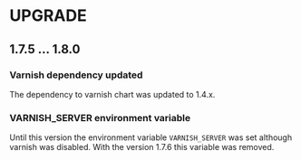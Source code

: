 # UPGRADE

## 1.7.5 ... 1.8.0

### Varnish dependency updated

The dependency to varnish chart was updated to 1.4.x. 

### VARNISH_SERVER environment variable

Until this version the environment variable `VARNISH_SERVER` was set although varnish was disabled. With the version 
1.7.6 this variable was removed.
